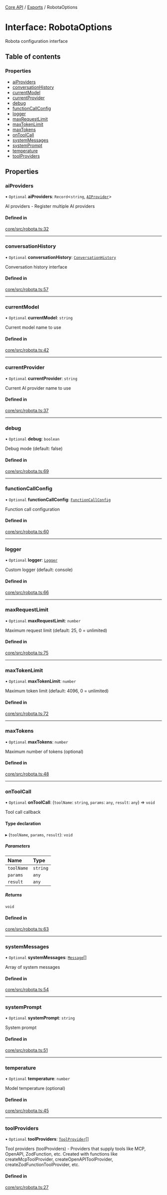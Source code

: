 <!-- 
 ⚠️  AUTO-GENERATED FILE - DO NOT EDIT MANUALLY
 This file is automatically generated by scripts/docs-generator.js
 To make changes, edit the source TypeScript files or update the generator script
-->

[Core API](../../) / [Exports](../modules) / RobotaOptions

# Interface: RobotaOptions

Robota configuration interface

## Table of contents

### Properties

- [aiProviders](RobotaOptions#aiproviders)
- [conversationHistory](RobotaOptions#conversationhistory)
- [currentModel](RobotaOptions#currentmodel)
- [currentProvider](RobotaOptions#currentprovider)
- [debug](RobotaOptions#debug)
- [functionCallConfig](RobotaOptions#functioncallconfig)
- [logger](RobotaOptions#logger)
- [maxRequestLimit](RobotaOptions#maxrequestlimit)
- [maxTokenLimit](RobotaOptions#maxtokenlimit)
- [maxTokens](RobotaOptions#maxtokens)
- [onToolCall](RobotaOptions#ontoolcall)
- [systemMessages](RobotaOptions#systemmessages)
- [systemPrompt](RobotaOptions#systemprompt)
- [temperature](RobotaOptions#temperature)
- [toolProviders](RobotaOptions#toolproviders)

## Properties

### aiProviders

• `Optional` **aiProviders**: `Record`\<`string`, [`AIProvider`](AIProvider)\>

AI providers - Register multiple AI providers

#### Defined in

[core/src/robota.ts:32](https://github.com/woojubb/robota/blob/e69ce1ca400ca7c668b510fd1c73d0c3c98d531f/packages/core/src/robota.ts#L32)

___

### conversationHistory

• `Optional` **conversationHistory**: [`ConversationHistory`](ConversationHistory)

Conversation history interface

#### Defined in

[core/src/robota.ts:57](https://github.com/woojubb/robota/blob/e69ce1ca400ca7c668b510fd1c73d0c3c98d531f/packages/core/src/robota.ts#L57)

___

### currentModel

• `Optional` **currentModel**: `string`

Current model name to use

#### Defined in

[core/src/robota.ts:42](https://github.com/woojubb/robota/blob/e69ce1ca400ca7c668b510fd1c73d0c3c98d531f/packages/core/src/robota.ts#L42)

___

### currentProvider

• `Optional` **currentProvider**: `string`

Current AI provider name to use

#### Defined in

[core/src/robota.ts:37](https://github.com/woojubb/robota/blob/e69ce1ca400ca7c668b510fd1c73d0c3c98d531f/packages/core/src/robota.ts#L37)

___

### debug

• `Optional` **debug**: `boolean`

Debug mode (default: false)

#### Defined in

[core/src/robota.ts:69](https://github.com/woojubb/robota/blob/e69ce1ca400ca7c668b510fd1c73d0c3c98d531f/packages/core/src/robota.ts#L69)

___

### functionCallConfig

• `Optional` **functionCallConfig**: [`FunctionCallConfig`](FunctionCallConfig)

Function call configuration

#### Defined in

[core/src/robota.ts:60](https://github.com/woojubb/robota/blob/e69ce1ca400ca7c668b510fd1c73d0c3c98d531f/packages/core/src/robota.ts#L60)

___

### logger

• `Optional` **logger**: [`Logger`](Logger)

Custom logger (default: console)

#### Defined in

[core/src/robota.ts:66](https://github.com/woojubb/robota/blob/e69ce1ca400ca7c668b510fd1c73d0c3c98d531f/packages/core/src/robota.ts#L66)

___

### maxRequestLimit

• `Optional` **maxRequestLimit**: `number`

Maximum request limit (default: 25, 0 = unlimited)

#### Defined in

[core/src/robota.ts:75](https://github.com/woojubb/robota/blob/e69ce1ca400ca7c668b510fd1c73d0c3c98d531f/packages/core/src/robota.ts#L75)

___

### maxTokenLimit

• `Optional` **maxTokenLimit**: `number`

Maximum token limit (default: 4096, 0 = unlimited)

#### Defined in

[core/src/robota.ts:72](https://github.com/woojubb/robota/blob/e69ce1ca400ca7c668b510fd1c73d0c3c98d531f/packages/core/src/robota.ts#L72)

___

### maxTokens

• `Optional` **maxTokens**: `number`

Maximum number of tokens (optional)

#### Defined in

[core/src/robota.ts:48](https://github.com/woojubb/robota/blob/e69ce1ca400ca7c668b510fd1c73d0c3c98d531f/packages/core/src/robota.ts#L48)

___

### onToolCall

• `Optional` **onToolCall**: (`toolName`: `string`, `params`: `any`, `result`: `any`) => `void`

Tool call callback

#### Type declaration

▸ (`toolName`, `params`, `result`): `void`

##### Parameters

| Name | Type |
| :------ | :------ |
| `toolName` | `string` |
| `params` | `any` |
| `result` | `any` |

##### Returns

`void`

#### Defined in

[core/src/robota.ts:63](https://github.com/woojubb/robota/blob/e69ce1ca400ca7c668b510fd1c73d0c3c98d531f/packages/core/src/robota.ts#L63)

___

### systemMessages

• `Optional` **systemMessages**: [`Message`](Message)[]

Array of system messages

#### Defined in

[core/src/robota.ts:54](https://github.com/woojubb/robota/blob/e69ce1ca400ca7c668b510fd1c73d0c3c98d531f/packages/core/src/robota.ts#L54)

___

### systemPrompt

• `Optional` **systemPrompt**: `string`

System prompt

#### Defined in

[core/src/robota.ts:51](https://github.com/woojubb/robota/blob/e69ce1ca400ca7c668b510fd1c73d0c3c98d531f/packages/core/src/robota.ts#L51)

___

### temperature

• `Optional` **temperature**: `number`

Model temperature (optional)

#### Defined in

[core/src/robota.ts:45](https://github.com/woojubb/robota/blob/e69ce1ca400ca7c668b510fd1c73d0c3c98d531f/packages/core/src/robota.ts#L45)

___

### toolProviders

• `Optional` **toolProviders**: [`ToolProvider`](ToolProvider)[]

Tool providers (toolProviders) - Providers that supply tools like MCP, OpenAPI, ZodFunction, etc.
Created with functions like createMcpToolProvider, createOpenAPIToolProvider, createZodFunctionToolProvider, etc.

#### Defined in

[core/src/robota.ts:27](https://github.com/woojubb/robota/blob/e69ce1ca400ca7c668b510fd1c73d0c3c98d531f/packages/core/src/robota.ts#L27)
